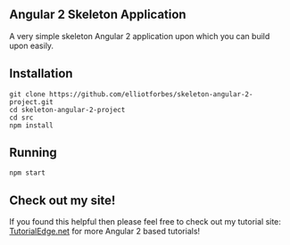 ## Angular 2 Skeleton Application

A very simple skeleton Angular 2 application upon which you can build upon easily.

## Installation

~~~
git clone https://github.com/elliotforbes/skeleton-angular-2-project.git
cd skeleton-angular-2-project
cd src
npm install 
~~~

## Running 

~~~
npm start 
~~~

## Check out my site!

If you found this helpful then please feel free to check out my tutorial site: [TutorialEdge.net](https://tutorialedge.net) for more Angular 2 based tutorials!